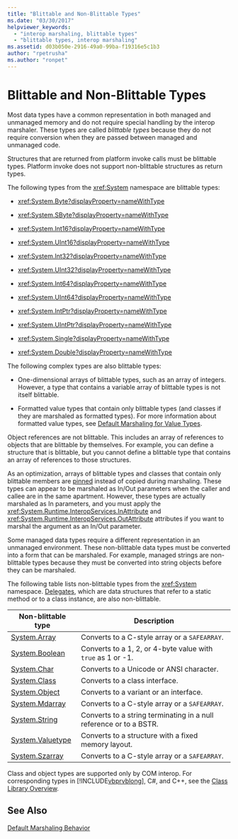 ```yaml
---
title: "Blittable and Non-Blittable Types"
ms.date: "03/30/2017"
helpviewer_keywords: 
  - "interop marshaling, blittable types"
  - "blittable types, interop marshaling"
ms.assetid: d03b050e-2916-49a0-99ba-f19316e5c1b3
author: "rpetrusha"
ms.author: "ronpet"
---
```

# Blittable and Non-Blittable Types
Most data types have a common representation in both managed and unmanaged memory and do not require special handling by the interop marshaler. These types are called *blittable types* because they do not require conversion when they are passed between managed and unmanaged code.  
  
 Structures that are returned from platform invoke calls must be blittable types. Platform invoke does not support non-blittable structures as return types.  
  
 The following types from the <xref:System> namespace are blittable types:  
  
-   <xref:System.Byte?displayProperty=nameWithType>  
  
-   <xref:System.SByte?displayProperty=nameWithType>  
  
-   <xref:System.Int16?displayProperty=nameWithType>  
  
-   <xref:System.UInt16?displayProperty=nameWithType>  
  
-   <xref:System.Int32?displayProperty=nameWithType>  
  
-   <xref:System.UInt32?displayProperty=nameWithType>  
  
-   <xref:System.Int64?displayProperty=nameWithType>  
  
-   <xref:System.UInt64?displayProperty=nameWithType>  
  
-   <xref:System.IntPtr?displayProperty=nameWithType>  
  
-   <xref:System.UIntPtr?displayProperty=nameWithType>  
  
-   <xref:System.Single?displayProperty=nameWithType>  
  
-   <xref:System.Double?displayProperty=nameWithType>  
  
 The following complex types are also blittable types:  
  
-   One-dimensional arrays of blittable types, such as an array of integers. However, a type that contains a variable array of blittable types is not itself blittable.  
  
-   Formatted value types that contain only blittable types (and classes if they are marshaled as formatted types). For more information about formatted value types, see [Default Marshaling for Value Types](https://msdn.microsoft.com/library/4d9a876c-e05a-40ba-bd85-bd22877f984a(v=vs.100)).  
  
 Object references are not blittable. This includes an array of references to objects that are blittable by themselves. For example, you can define a structure that is blittable, but you cannot define a blittable type that contains an array of references to those structures.  
  
 As an optimization, arrays of blittable types and classes that contain only blittable members are [pinned](../../../docs/framework/interop/copying-and-pinning.md) instead of copied during marshaling. These types can appear to be marshaled as In/Out parameters when the caller and callee are in the same apartment. However, these types are actually marshaled as In parameters, and you must apply the <xref:System.Runtime.InteropServices.InAttribute> and <xref:System.Runtime.InteropServices.OutAttribute> attributes if you want to marshal the argument as an In/Out parameter.  
  
 Some managed data types require a different representation in an unmanaged environment. These non-blittable data types must be converted into a form that can be marshaled. For example, managed strings are non-blittable types because they must be converted into string objects before they can be marshaled.  
  
 The following table lists non-blittable types from the <xref:System> namespace. [Delegates](https://msdn.microsoft.com/library/d176ee76-f982-494b-b03d-92e4118896e2(v=vs.100)), which are data structures that refer to a static method or to a class instance, are also non-blittable.  
  
|Non-blittable type|Description|  
|-------------------------|-----------------|  
|[System.Array](../../../docs/framework/interop/default-marshaling-for-arrays.md)|Converts to a C-style array or a `SAFEARRAY`.|  
|[System.Boolean](https://docs.microsoft.com/previous-versions/dotnet/netframework-4.0/t2t3725f(v=vs.100))|Converts to a 1, 2, or 4-byte value with `true` as 1 or -1.|  
|[System.Char](https://docs.microsoft.com/previous-versions/dotnet/netframework-4.0/6tyybbf2(v=vs.100))|Converts to a Unicode or ANSI character.|  
|[System.Class](https://docs.microsoft.com/previous-versions/dotnet/netframework-4.0/s0968xy8(v=vs.100))|Converts to a class interface.|  
|[System.Object](../../../docs/framework/interop/default-marshaling-for-objects.md)|Converts to a variant or an interface.|  
|[System.Mdarray](../../../docs/framework/interop/default-marshaling-for-arrays.md)|Converts to a C-style array or a `SAFEARRAY`.|  
|[System.String](../../../docs/framework/interop/default-marshaling-for-strings.md)|Converts to a string terminating in a null reference or to a BSTR.|  
|[System.Valuetype](https://docs.microsoft.com/previous-versions/dotnet/netframework-4.0/0t2cwe11(v=vs.100))|Converts to a structure with a fixed memory layout.|  
|[System.Szarray](../../../docs/framework/interop/default-marshaling-for-arrays.md)|Converts to a C-style array or a `SAFEARRAY`.|  
  
 Class and object types are supported only by COM interop. For corresponding types in [!INCLUDE[vbprvblong](../../../includes/vbprvblong-md.md)], C#, and C++, see the [Class Library Overview](../../../docs/standard/class-library-overview.md).  
  
## See Also  
 [Default Marshaling Behavior](../../../docs/framework/interop/default-marshaling-behavior.md)
